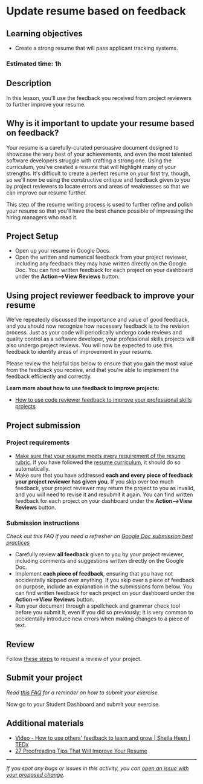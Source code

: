 # Update resume based on feedback

## **Learning objectives**

- Create a strong resume that will pass applicant tracking systems.

### **Estimated time: 1h**

## **Description**

In this lesson, you'll use the feedback you received from project reviewers to further improve your resume.

## Why is it important to update your resume based on feedback?

Your resume is a carefully-curated persuasive document designed to showcase the very best of your achievements, and even the most talented software developers struggle with crafting a strong one. Using the curriculum, you've created a resume that will highlight many of your strengths. It's difficult to create a perfect resume on your first try, though, so we'll now be using the constructive critique and feedback given to you by project reviewers to locate errors and areas of weaknesses so that we can improve our resume further.

This step of the resume writing process is used to further refine and polish your resume so that you'll have the best chance possible of impressing the hiring managers who read it.

## Project Setup

- Open up your resume in Google Docs.
- Open the written and numerical feedback from your project reviewer, including any feedback they may have written directly on the Google Doc. You can find written feedback for each project on your dashboard under the **Action—>View Reviews** button.

## Using project reviewer feedback to improve your resume

We've repeatedly discussed the importance and value of good feedback, and you should now recognize how necessary feedback is to the revision process. Just as your code will periodically undergo code reviews and quality control as a software developer, your professional skills projects will also undergo project reviews. You will now be expected to use this feedback to identify areas of improvement in your resume.

Please review the helpful tips below to ensure that you gain the most value from the feedback you receive, and that you're able to implement the feedback efficiently and correctly.

**Learn more about how to use feedback to improve projects:**

- [How to use code reviewer feedback to improve your professional skills projects](https://microverse.zendesk.com/hc/en-us/articles/9460282580883-How-Do-I-Use-Code-Reviewer-Feedback-To-Improve-My-Professional-Skills-Projects-)

## Project submission

### Project requirements

- [Make sure that your resume meets every requirement of the resume rubric](https://docs.google.com/document/d/1lxBFRdvPW_cLQpX8n_gj8O8t1XPcXjGTDOCI813Uga0/edit). If you have followed the [resume curriculum](https://github.com/matovu-farid/curriculum-professional-skills/blob/main/interview-prep/create-the-first-draft-of-your-resume.md), it should do so automatically.
- Make sure that you have addressed **each and every piece of feedback your project reviewer has given you.** If you skip over too much feedback, your project reviewer may return the project to you as invalid, and you will need to revise it and resubmit it again. You can find written feedback for each project on your dashboard under the **Action—>View Reviews** button.

### **Submission instructions**

_Check out this FAQ if you need a refresher on [Google Doc submission best practices](https://microverse.zendesk.com/hc/en-us/articles/360063156813)_

- Carefully review **all feedback** given to you by your project reviewer, including comments and suggestions written directly on the Google Doc.
- Implement **each piece of feedback**, ensuring that you have not accidentally skipped over anything. If you skip over a piece of feedback on purpose, include an explanation in the submissions form below. You can find written feedback for each project on your dashboard under the **Action—>View Reviews** button.
- Run your document through a spellcheck and grammar check tool before you submit it, even if you did so previously; it is very common to accidentally introduce new errors when making changes to a piece of text.

## Review

Follow [these steps](https://github.com/microverseinc/curriculum-transversal-skills/blob/main/code-review/articles/how_to_ask_for_a_prof_skills_review.md) to request a review of your project.

## Submit your project

_Read [this FAQ](https://microverse.zendesk.com/hc/en-us/articles/360061344234) for a reminder on how to submit your exercise._

Now go to your Student Dashboard and submit your exercise.

## Additional materials

- [Video - How to use others' feedback to learn and grow | Sheila Heen | TEDx](https://www.youtube.com/watch?v=FQNbaKkYk_Q)
- [27 Proofreading Tips That Will Improve Your Resume](https://www.indeed.com/career-advice/resumes-cover-letters/proofreading-tips-that-will-improve-your-resume)

---

_If you spot any bugs or issues in this activity, you can [open an issue with your proposed change](https://github.com/microverseinc/curriculum-transversal-skills/blob/main/git-github/articles/open_issue.md)._
